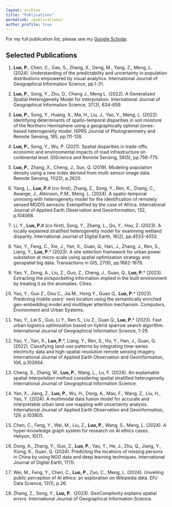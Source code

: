 ```yaml
---
layout: archive
title: "Publications"
permalink: /publications/
author_profile: true
---
```


For my full publication list, please see my [Google Scholar](https://scholar.google.com/citations?user=Okwd550AAAAJ&hl=en).

<!-- ## Human Mobility, Travel Behavior, Urban Analytics -->


## Selected Publications

1. **Luo, P.**, Chen, C., Gao, S., Zhang, X., Deng, M., Yang, Z., Meng, L. (2024). Understanding of the predictability and uncertainty in population distributions empowered by visual analytics. International Journal of Geographical Information Science, pp.1-31.

2. **Luo, P.**, Song, Y., Zhu, D., Cheng J., Meng L. (2022). A Generalized Spatial Heterogeneity Model for Interpolation. International Journal of Geographical Information Science, 37(3), 634-659.

1. **Luo, P.**, Song, Y., Huang, X., Ma, H., Liu, J., Yao, Y., Meng, L. (2022). Identifying determinants of spatio-temporal disparities in soil moisture of the Northern Hemisphere using a geographically optimal zones-based heterogeneity model. ISPRS Journal of Photogrammetry and Remote Sensing, 185, pp.111-128.

1. **Luo, P.**, Song, Y., Wu, P. (2021). Spatial disparities in trade-offs: economic and environmental impacts of road infrastructure on continental level. GIScience and Remote Sensing, 58(5), pp.756-775.

1. **Luo, P.**, Zhang, X., Cheng, J., Sun, Q. (2019). Modeling population density using a new index derived from multi-sensor image data. Remote Sensing, 11(22), p.2620.

1. Yang, L., **Luo, P.**# (co-first), Zhang, Z., Song, Y., Ren, K., Zhang, C., Awange, J., Atkinson, P.M., Meng, L. (2024). A spatio-temporal unmixing with heterogeneity model for the identification of remotely sensed MODIS aerosols: Exemplified by the case of Africa. International Journal of Applied Earth Observation and Geoinformation, 132, p.104068.

1. Li, Y., **Luo, P.**# (co-first), Song, Y., Zhang, L., Qu, Y., Hou, Z. (2023). A locally explained stratified heterogeneity model for examining wetland disparity. International Journal of Digital Earth, 16(2), pp.4533-4552.

1. Yao, Y., Feng, C., Xie, J., Yan, X., Guan, Q., Han, J., Zhang, J., Ren, S., Liang, Y., **Luo, P.*** (2023). A site selection framework for urban power substation at micro-scale using spatial optimization strategy and geospatial big data. Transactions in GIS, 27(6), pp.1662-1679.

1. Yao, Y., Dong, A., Liu, Z., Guo, Z., Cheng, J., Guan, Q., **Luo, P.*** (2023). Extracting the pickpocketing information implied in the built environment by treating it as the anomalies. Cities.

1. Yao, Y., Guo Z., Dou C., Jia M., Hong Y., Guan Q., **Luo, P.*** (2023). Predicting mobile users' next location using the semantically enriched geo-embedding model and multilayer attention mechanism. Computers, Environment and Urban Systems.

1. Yao, Y., Lei S., Guo, Li Y., Ren S., Liu Z., Guan Q., **Luo, P.*** (2023). Fast urban logistics optimization based on hybrid sparrow search algorithm. International Journal of Geographical Information Science, 1-29.

1. Yao, Y., Yan, X., **Luo, P.***, Liang, Y., Ren, S., Hu, Y., Han, J., Guan, Q. (2022). Classifying land-use patterns by integrating time-series electricity data and high-spatial resolution remote sensing imagery. International Journal of Applied Earth Observation and Geoinformation, 106, p.102664.

1. Cheng, S., Zhang, W., **Luo, P.**, Wang, L., Lu, F. (2024). An explainable spatial interpolation method considering spatial stratified heterogeneity. International Journal of Geographical Information Science.

1. Yan, X., Jiang, Z., **Luo, P.**, Wu, H., Dong, A., Mao, F., Wang, Z., Liu, H., Yao, Y. (2024). A multimodal data fusion model for accurate and interpretable urban land use mapping with uncertainty analysis. International Journal of Applied Earth Observation and Geoinformation, 129, p.103805.

1. Chen, C., Feng, Y., Wei, M., Liu, Z., **Luo, P.**, Wang, S., Meng, L. (2024). A hyper-knowledge graph system for research on AI ethics cases. Heliyon, 10(7).

1. Dong, A., Zhang, Y., Guo, Z., **Luo, P.**, Yao, Y., He, J., Zhu, Q., Jiang, Y., Xiong, K., Guan, Q. (2024). Predicting the locations of missing persons in China by using NGO data and deep learning techniques. International Journal of Digital Earth, 17(1).

1. Wei, M., Feng, Y., Chen, C., **Luo, P.**, Zuo, C., Meng, L. (2024). Unveiling public perception of AI ethics: an exploration on Wikipedia data. EPJ Data Science, 13(1), p.26.

1. Zhang, Z., Song, Y., **Luo, P.**. (2023). GeoComplexity explains spatial errors. International Journal of Geographical Information Science.



